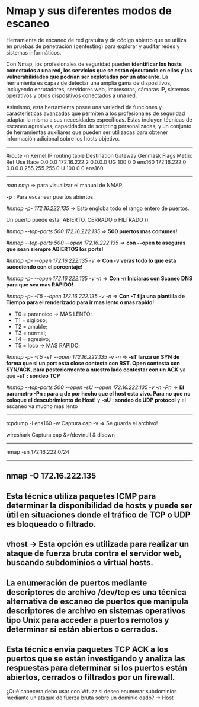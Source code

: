 # Nmap y sus diferentes modos de escaneo
Herramienta de escaneo de red gratuita y de código abierto que se utiliza en pruebas de penetración (pentesting) para explorar y auditar redes y sistemas informáticos.

Con Nmap, los profesionales de seguridad pueden __identificar los hosts conectados a una red, los servicios que se están ejecutando en ellos y las vulnerabilidades que podrían ser explotadas por un atacante__. La herramienta es capaz de detectar una amplia gama de dispositivos, incluyendo enrutadores, servidores web, impresoras, cámaras IP, sistemas operativos y otros dispositivos conectados a una red.

Asimismo, esta herramienta posee una variedad de funciones y características avanzadas que permiten a los profesionales de seguridad adaptar la misma a sus necesidades específicas. Estas incluyen técnicas de escaneo agresivas, capacidades de scripting personalizadas, y un conjunto de herramientas auxiliares que pueden ser utilizadas para obtener información adicional sobre los hosts objetivo.

---

#route -n
Kernel IP routing table
Destination     Gateway         Genmask         Flags Metric Ref    Use Iface
0.0.0.0         172.16.222.2    0.0.0.0         UG    100    0        0 ens160
172.16.222.0    0.0.0.0         255.255.255.0   U     100    0        0 ens160

---

_man nmp_ => para visualizar el manual de NMAP.

__-p__ : Para escanear puertos abiertos.

_#nmap -p- 172.16.222.135_ => Esto engloba todo el rango entero de puertos.

Un puerto puede estar ABIERTO, CERRADO o FILTRADO ()

_#nmap --top-ports 500 172.16.222.135_ => __500 puertos mas comunes!__

_#nmap --top-ports 500 --open 172.16.222.135_ => __con --open te aseguras que sean siempre ABIERTOS los ports!__

_#nmap -p- --open 172.16.222.135 -v_ => __Con -v veras todo lo que esta sucediendo con el porcentaje!__

_#nmap -p- --open 172.16.222.135 -v -n_ => __Con -n Iniciaras con Scaneo DNS para que sea mas RAPIDO!__

_#nmap -p- -T5 --open 172.16.222.135 -v -n_ => __Con -T fija una plantilla de Tiempo para el renderizado para ir mas lento o mas rapido!__

- T0 = paranoico -> MAS LENTO;
- T1 = sigiloso;
- T2 = amable;
- T3 = normal;
- T4 = agresivo;
- T5 = loco -> MAS RAPIDO;

_#nmap -p- -T5 -sT --open 172.16.222.135 -v -n_ => __-sT lanza un SYN de forma que si un port esta close contesta con RST. Open contesta con SYN/ACK, para posteriormente a nuestro lado contestar con un ACK__ ya que __-sT : sondeo TCP__

_#nmap  --top-ports 500 --open -sU --open 172.16.222.135 -v -n -Pn_ => __El parametro -Pn : para q de por hecho que el host esta vivo. Para no que no coloque el descubrimiento de Host!__ y __-sU : sondeo de UDP protocol__ y el escaneo va mucho mas lento

---

tcpdump -i ens160 -w Captura.cap -v
=> Se guarda el archivo!

wireshark Captura.cap &>/dev/null & disown

---

nmap -sn 172.16.222.0/24

---

nmap -O 172.16.222.135
---
Esta técnica utiliza paquetes ICMP para determinar la disponibilidad de hosts y puede ser útil en situaciones donde el tráfico de TCP o UDP es bloqueado o filtrado.
---
vhost -> Esta opción es utilizada para realizar un ataque de fuerza bruta contra el servidor web, buscando subdominios o virtual hosts.
---
La __enumeración de puertos mediante descriptores de archivo__ /dev/tcp es una técnica alternativa de escaneo de puertos que manipula descriptores de archivo en sistemas operativos tipo Unix para acceder a puertos remotos y determinar si están abiertos o cerrados.
---
Esta técnica envía paquetes TCP ACK a los puertos que se están investigando y analiza las respuestas para determinar si los puertos están abiertos, cerrados o filtrados por un firewall.
---
¿Qué cabecera debo usar con Wfuzz si deseo enumerar subdominios mediante un ataque de fuerza bruta sobre un dominio dado? -> Host